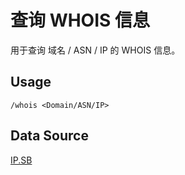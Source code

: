 # 查询 WHOIS 信息

用于查询 域名 / ASN / IP 的 WHOIS 信息。

## Usage

```
/whois <Domain/ASN/IP>
```

## Data Source

[IP.SB](https://ip.sb)
